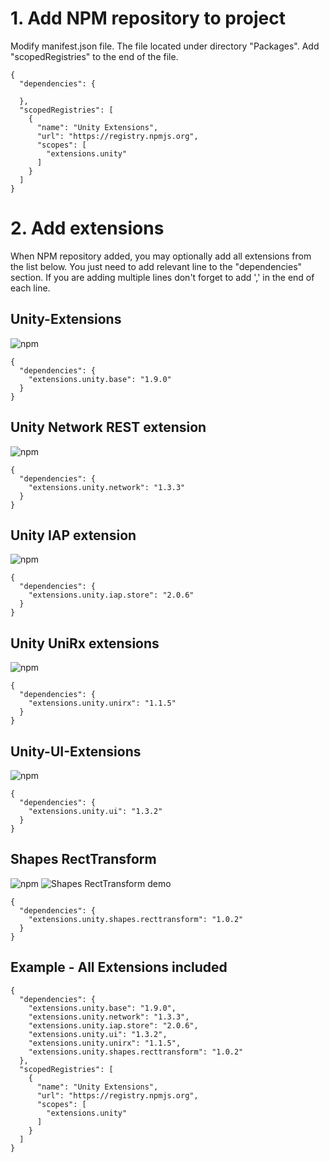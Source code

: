 # 1. Add NPM repository to project
Modify manifest.json file. The file located under directory "Packages".
Add "scopedRegistries" to the end of the file.
<pre><code>{
  "dependencies": {
    
  },
  "scopedRegistries": [
    {
      "name": "Unity Extensions",
      "url": "https://registry.npmjs.org",
      "scopes": [
        "extensions.unity"
      ]
    }
  ]
}
</code></pre>

# 2. Add extensions
When NPM repository added, you may optionally add all extensions from the list below. You just need to add relevant line to the "dependencies" section. If you are adding multiple lines don't forget to add ',' in the end of each line.

## Unity-Extensions
![npm](https://img.shields.io/npm/v/extensions.unity.base)
<pre><code>{
  "dependencies": {
    "extensions.unity.base": "1.9.0"
  }
}
</code></pre>

## Unity Network REST extension
![npm](https://img.shields.io/npm/v/extensions.unity.network)
<pre><code>{
  "dependencies": {
    "extensions.unity.network": "1.3.3"
  }
}
</code></pre>

## Unity IAP extension
![npm](https://img.shields.io/npm/v/extensions.unity.iap.store)
<pre><code>{
  "dependencies": {
    "extensions.unity.iap.store": "2.0.6"
  }
}
</code></pre>

## Unity UniRx extensions
![npm](https://img.shields.io/npm/v/extensions.unity.unirx)
<pre><code>{
  "dependencies": {
    "extensions.unity.unirx": "1.1.5"
  }
}
</code></pre>

## Unity-UI-Extensions
![npm](https://img.shields.io/npm/v/extensions.unity.ui)
<pre><code>{
  "dependencies": {
    "extensions.unity.ui": "1.3.2"
  }
}
</code></pre>

## Shapes RectTransform
![npm](https://img.shields.io/npm/v/extensions.unity.shapes.recttransform)
![Shapes RectTransform demo](https://media.giphy.com/media/nn779lmlBy5FgFwQqB/giphy.gif)
<pre><code>{
  "dependencies": {
    "extensions.unity.shapes.recttransform": "1.0.2"
  }
}
</code></pre>

## Example - All Extensions included
<pre><code>{
  "dependencies": {
    "extensions.unity.base": "1.9.0",
    "extensions.unity.network": "1.3.3",
    "extensions.unity.iap.store": "2.0.6",
    "extensions.unity.ui": "1.3.2",
    "extensions.unity.unirx": "1.1.5",	
    "extensions.unity.shapes.recttransform": "1.0.2"
  },
  "scopedRegistries": [
    {
      "name": "Unity Extensions",
      "url": "https://registry.npmjs.org",
      "scopes": [
        "extensions.unity"
      ]
    }
  ]
}
</code></pre>
